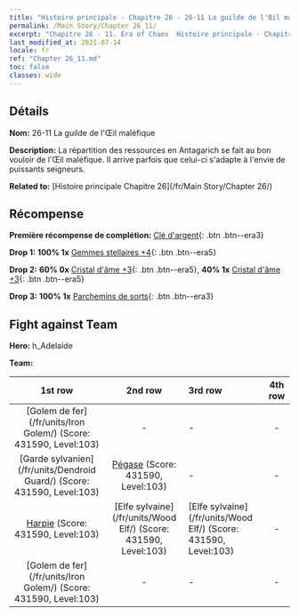```yaml
---
title: "Histoire principale - Chapitre 26 - 26-11 La guilde de l'Œil maléfique"
permalink: /Main Story/Chapter 26_11/
excerpt: "Chapitre 26 - 11. Era of Chaos  Histoire principale - Chapitre 26_11. 26-11 La guilde de l'Œil maléfique"
last_modified_at: 2021-07-14
locale: fr
ref: "Chapter 26_11.md"
toc: false
classes: wide
---
```


## Détails

 **Nom:** 26-11 La guilde de l'Œil maléfique

 **Description:** La répartition des ressources en Antagarich se fait au bon vouloir de l'Œil maléfique. Il arrive parfois que celui-ci s'adapte à l'envie de puissants seigneurs.

 **Related to:** [Histoire principale Chapitre 26](/fr/Main Story/Chapter 26/)

## Récompense

 **Première récompense de complétion:** [Clé d'argent](/ItemsFR/con_693/){: .btn .btn--era3}

 **Drop 1:** **100% 1x** [Gemmes stellaires +4](/ItemsFR/mat_93/){: .btn .btn--era5}

 **Drop 2:** **60% 0x** [Cristal d'âme +3](/ItemsFR/mat_87/){: .btn .btn--era5}, **40% 1x** [Cristal d'âme +3](/ItemsFR/mat_87/){: .btn .btn--era5}

 **Drop 3:** **100% 1x** [Parchemins de sorts](/ItemsFR/con_694/){: .btn .btn--era3}


## Fight against Team
 **Hero:** h_Adelaide

 **Team:**


  | 1st row | 2nd row | 3rd row | 4th row |
  |:----:|:----:|:----|:----:|
  | [Golem de fer](/fr/units/Iron Golem/) (Score: 431590, Level:103)  | - | - | - |
  | [Garde sylvanien](/fr/units/Dendroid Guard/) (Score: 431590, Level:103)  | [Pégase](/fr/units/Pegasus/) (Score: 431590, Level:103)  | - | - |
  | [Harpie](/fr/units/Harpy/) (Score: 431590, Level:103)  | [Elfe sylvaine](/fr/units/Wood Elf/) (Score: 431590, Level:103)  | [Elfe sylvaine](/fr/units/Wood Elf/) (Score: 431590, Level:103)  | - |
  | [Golem de fer](/fr/units/Iron Golem/) (Score: 431590, Level:103)  | - | - | - |


